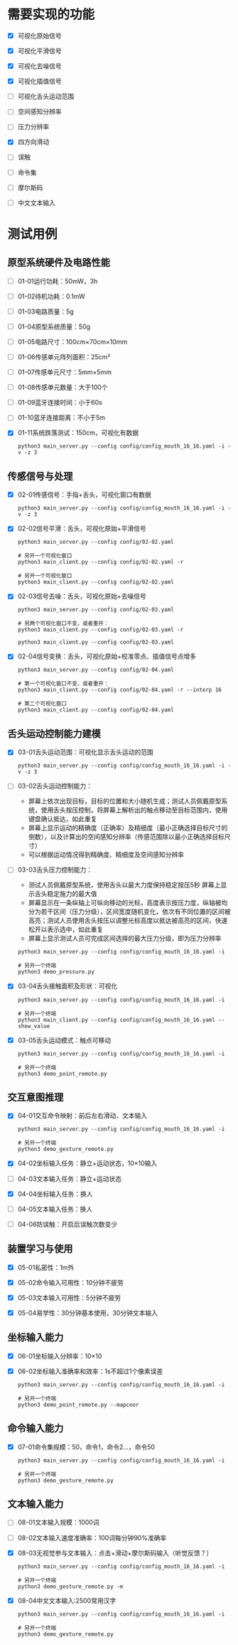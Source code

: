 # 需要实现的功能
- [x] 可视化原始信号
- [x] 可视化平滑信号
- [x] 可视化去噪信号
- [x] 可视化插值信号
- [ ] 可视化舌头运动范围
- [ ] 空间感知分辨率
- [ ] 压力分辨率
- [x] 四方向滑动
- [ ] 误触
- [ ] 命令集
- [ ] 摩尔斯码
- [ ] 中文文本输入



# 测试用例

## 原型系统硬件及电路性能
- [ ] 01-01运行功耗：50mW，3h

- [ ] 01-02待机功耗：0.1mW

- [ ] 01-03电路质量：5g

- [ ] 01-04原型系统质量：50g

- [ ] 01-05电路尺寸：100cm×70cm×10mm

- [ ] 01-06传感单元阵列面积：25cm²

- [ ] 01-07传感单元尺寸：5mm×5mm

- [ ] 01-08传感单元数量：大于100个

- [ ] 01-09蓝牙连接时间：小于60s

- [ ] 01-10蓝牙连接距离：不小于5m

- [x] 01-11系统跌落测试：150cm，可视化有数据

  ```shell
  python3 main_server.py --config config/config_mouth_16_16.yaml -i -v -z 3
  ```



## 传感信号与处理
- [x] 02-01传感信号：手指+舌头，可视化窗口有数据

  ```shell
  python3 main_server.py --config config/config_mouth_16_16.yaml -i -v -z 3
  ```

- [x] 02-02信号平滑：舌头，可视化原始+平滑信号

  ```shell
  python3 main_server.py --config config/02-02.yaml
  
  # 另开一个可视化窗口
  python3 main_client.py --config config/02-02.yaml -r
  
  # 另开一个可视化窗口
  python3 main_client.py --config config/02-02.yaml
  ```

- [x] 02-03信号去噪：舌头，可视化原始+去噪信号

  ```shell
  python3 main_server.py --config config/02-03.yaml
  
  # 另两个可视化窗口不变，或者重开：
  python3 main_client.py --config config/02-03.yaml -r
  
  python3 main_client.py --config config/02-03.yaml
  ```

- [x] 02-04信号变换：舌头，可视化原始+校准零点、插值信号点增多

  ```shell
  python3 main_server.py --config config/02-04.yaml
  
  # 第一个可视化窗口不变，或者重开：
  python3 main_client.py --config config/02-04.yaml -r --interp 16
  
  # 第二个可视化窗口
  python3 main_client.py --config config/02-04.yaml
  ```



## 舌头运动控制能力建模
- [x] 03-01舌头运动范围：可视化显示舌头运动的范围

  ```shell
  python3 main_server.py --config config/config_mouth_16_16.yaml -i -v -z 3
  ```

- [ ] 03-02舌头运动控制能力：
  + 屏幕上依次出现目标，目标的位置和大小随机生成；测试人员佩戴原型系统，使用舌头按压控制，将屏幕上解析出的触点移动至目标范围内，使用键盘确认抵达，如此重复
  + 屏幕上显示运动的精确度（正确率）及精细度（最小正确选择目标尺寸的倒数），以及计算出的空间感知分辨率（传感范围除以最小正确选择目标尺寸）
  + 可以根据运动情况得到精确度、精细度及空间感知分辨率
  
- [ ] 03-03舌头压力控制能力：
  + 测试人员佩戴原型系统，使用舌头以最大力度保持稳定按压5秒	屏幕上显示舌头稳定施力的最大值
  + 屏幕显示在一条纵轴上可纵向移动的光标，高度表示按压力度，纵轴被均分为若干区间（压力分级），区间宽度随机变化，依次有不同位置的区间被高亮；测试人员使用舌头按压以调整光标高度以抵达被高亮的区间，快速松开以表示选中，如此重复
  + 屏幕上显示测试人员可完成区间选择的最大压力分级，即为压力分辨率
  
  ```shell
  python3 main_server.py --config config/config_mouth_16_16.yaml -i
  
  # 另开一个终端
  python3 demo_pressure.py
  ```
  
  

- [x] 03-04舌头接触面积及形状：可视化

  ```shell
  python3 main_server.py --config config/config_mouth_16_16.yaml -i
  
  # 另开一个终端
  python3 main_client.py --config config/config_mouth_16_16.yaml --show_value
  ```

- [x] 03-05舌头运动模式：触点可移动

  ```shell
  python3 main_server.py --config config/config_mouth_16_16.yaml -i
  
  # 另开一个终端
  python3 demo_point_remote.py
  ```



## 交互意图推理
- [x] 04-01交互命令映射：前后左右滑动、文本输入

  ```shell
  python3 main_server.py --config config/config_mouth_16_16.yaml -i
  
  # 另开一个终端
  python3 demo_gesture_remote.py
  ```

- [x] 04-02坐标输入任务：静立+运动状态，10×10输入

- [ ] 04-03文本输入任务：静立+运动状态

- [x] 04-04坐标输入任务：换人

- [ ] 04-05文本输入任务：换人

- [ ] 04-06防误触：开启后误触次数变少



## 装置学习与使用

- [x] 05-01私密性：1m外
- [x] 05-02命令输入可用性：10分钟不疲劳
- [x] 05-03文本输入可用性：5分钟不疲劳
- [x] 05-04易学性：30分钟基本使用，30分钟文本输入



## 坐标输入能力

- [x] 06-01坐标输入分辨率：10×10

- [x] 06-02坐标输入准确率和效率：1s不超过1个像素误差

  ```shell
  python3 main_server.py --config config/config_mouth_16_16.yaml -i
  
  # 另开一个终端
  python3 demo_point_remote.py --mapcoor
  ```



## 命令输入能力
- [x] 07-01命令集规模：50，命令1，命令2...，命令50

  ```shell
  python3 main_server.py --config config/config_mouth_16_16.yaml -i
  
  # 另开一个终端
  python3 demo_gesture_remote.py
  ```



## 文本输入能力
- [ ] 08-01文本输入规模：1000词

- [ ] 08-02文本输入速度准确率：100词每分钟90%准确率

- [x] 08-03无视觉参与文本输入：点击+滑动+摩尔斯码输入（听觉反馈？）

  ```shell
  python3 main_server.py --config config/config_mouth_16_16.yaml -i
  
  # 另开一个终端
  python3 demo_gesture_remote.py -m
  ```

- [x] 08-04中文文本输入:2500常用汉字

  ```shell
  python3 main_server.py --config config/config_mouth_16_16.yaml -i
  
  # 另开一个终端
  python3 demo_gesture_remote.py
  ```

  

